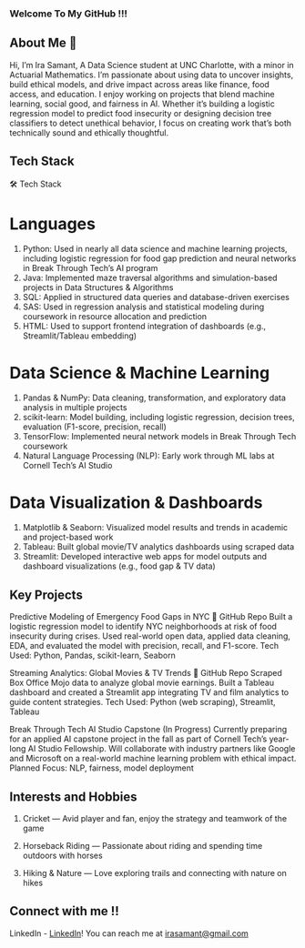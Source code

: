 ### Welcome To My GitHub !!!
## About Me 👋

Hi, I’m Ira Samant, A Data Science student at UNC Charlotte, with a minor in Actuarial Mathematics. I’m passionate about using data to uncover insights, build ethical models, and drive impact across areas like finance, food access, and education.
I enjoy working on projects that blend machine learning, social good, and fairness in AI. Whether it’s building a logistic regression model to predict food insecurity or designing decision tree classifiers to detect unethical behavior, I focus on creating work that’s both technically sound and ethically thoughtful.

## Tech Stack
🛠️ Tech Stack
# Languages
1. Python: Used in nearly all data science and machine learning projects, including logistic regression for food gap prediction and neural networks in Break Through Tech’s AI program
2. Java: Implemented maze traversal algorithms and simulation-based projects in Data Structures & Algorithms
3. SQL: Applied in structured data queries and database-driven exercises
4. SAS: Used in regression analysis and statistical modeling during coursework in resource allocation and prediction
5. HTML: Used to support frontend integration of dashboards (e.g., Streamlit/Tableau embedding)

# Data Science & Machine Learning
1. Pandas & NumPy: Data cleaning, transformation, and exploratory data analysis in multiple projects
2. scikit-learn: Model building, including logistic regression, decision trees, evaluation (F1-score, precision, recall)
3. TensorFlow: Implemented neural network models in Break Through Tech coursework
4. Natural Language Processing (NLP): Early work through ML labs at Cornell Tech’s AI Studio

# Data Visualization & Dashboards
1. Matplotlib & Seaborn: Visualized model results and trends in academic and project-based work
2. Tableau: Built global movie/TV analytics dashboards using scraped data
3. Streamlit: Developed interactive web apps for model outputs and dashboard visualizations (e.g., food gap & TV data)

## Key Projects 
Predictive Modeling of Emergency Food Gaps in NYC
🔗 GitHub Repo
Built a logistic regression model to identify NYC neighborhoods at risk of food insecurity during crises. Used real-world open data, applied data cleaning, EDA, and evaluated the model with precision, recall, and F1-score.
Tech Used: Python, Pandas, scikit-learn, Seaborn

Streaming Analytics: Global Movies & TV Trends
🔗 GitHub Repo
Scraped Box Office Mojo data to analyze global movie earnings. Built a Tableau dashboard and created a Streamlit app integrating TV and film analytics to guide content strategies.
Tech Used: Python (web scraping), Streamlit, Tableau

Break Through Tech AI Studio Capstone (In Progress)
Currently preparing for an applied AI capstone project in the fall as part of Cornell Tech’s year-long AI Studio Fellowship. Will collaborate with industry partners like Google and Microsoft on a real-world machine learning problem with ethical impact.
Planned Focus: NLP, fairness, model deployment

## Interests and Hobbies 
1. Cricket — Avid player and fan, enjoy the strategy and teamwork of the game

2. Horseback Riding — Passionate about riding and spending time outdoors with horses

3. Hiking & Nature — Love exploring trails and connecting with nature on hikes

## Connect with me !!
LinkedIn - [LinkedIn](https://linkedin.com/in/irasamant21)!
You can reach me at [irasamant@gmail.com](mailto:irasamant@gmail.com)


